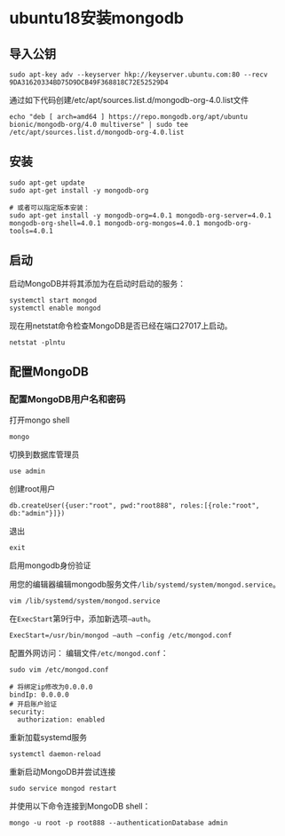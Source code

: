 # ubuntu18安装mongodb

## 导入公钥

```shell
sudo apt-key adv --keyserver hkp://keyserver.ubuntu.com:80 --recv 9DA31620334BD75D9DCB49F368818C72E52529D4
```

通过如下代码创建/etc/apt/sources.list.d/mongodb-org-4.0.list文件

```shell
echo "deb [ arch=amd64 ] https://repo.mongodb.org/apt/ubuntu bionic/mongodb-org/4.0 multiverse" | sudo tee /etc/apt/sources.list.d/mongodb-org-4.0.list
```

## 安装

```shell
sudo apt-get update
sudo apt-get install -y mongodb-org

# 或者可以指定版本安装：
sudo apt-get install -y mongodb-org=4.0.1 mongodb-org-server=4.0.1 mongodb-org-shell=4.0.1 mongodb-org-mongos=4.0.1 mongodb-org-tools=4.0.1
```

## 启动

启动MongoDB并将其添加为在启动时启动的服务：

```shell
systemctl start mongod
systemctl enable mongod
```

现在用netstat命令检查MongoDB是否已经在端口27017上启动。

```shell
netstat -plntu
```

## 配置MongoDB

### 配置MongoDB用户名和密码

打开mongo shell

```shell
mongo
```

切换到数据库管理员

```shell
use admin
```

创建root用户

```shell
db.createUser({user:"root", pwd:"root888", roles:[{role:"root", db:"admin"}]})
```

退出

```shell
exit
```

启用mongodb身份验证

用您的编辑器编辑mongodb服务文件`/lib/systemd/system/mongod.service`。

```shell
vim /lib/systemd/system/mongod.service
```

在`ExecStart`第9行中，添加新选项`–auth`。

```vim
ExecStart=/usr/bin/mongod –auth –config /etc/mongod.conf
```

配置外网访问：
编辑文件`/etc/mongod.conf`：

```shell
sudo vim /etc/mongod.conf
```

```vim
# 将绑定ip修改为0.0.0.0
bindIp: 0.0.0.0
# 开启账户验证
security:
  authorization: enabled
```

重新加载systemd服务

```shell
systemctl daemon-reload
```

重新启动MongoDB并尝试连接

```shell
sudo service mongod restart
```

并使用以下命令连接到MongoDB shell：

```shell
mongo -u root -p root888 --authenticationDatabase admin
```
